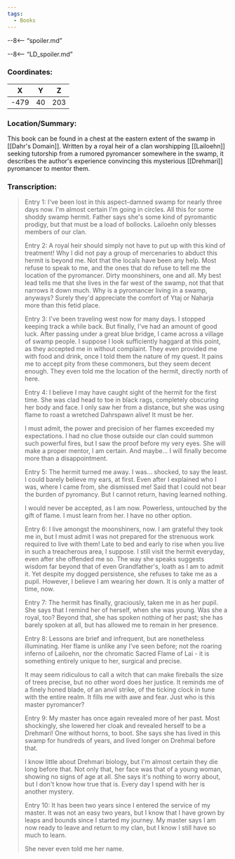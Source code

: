 ```yaml
---
tags:
  - Books
---
```


--8<-- “spoiler.md”

--8<-- “LD_spoiler.md”

### Coordinates:
| **X** | **Y**| **Z** |
|:-----:|:----:|:-----:|
|-479  |40   |203  |

### Location/Summary:
This book can be found in a chest at the eastern extent of the swamp in [[Dahr's Domain]]. Written by a royal heir of a clan worshipping [[Lailoehn]] seeking tutorship from a rumored pyromancer somewhere in the swamp, it describes the author's experience convincing this mysterious [[Drehmari]] pyromancer to mentor them.

### Transcription:
> Entry 1:
> I've been lost in this aspect-damned swamp for nearly three days now. I'm almost certain I'm going in circles. All this for some shoddy swamp hermit. Father says she's some kind of pyromantic prodigy, but that must be a load of bollocks. Lailoehn only blesses members of our clan.
>
> Entry 2:
> A royal heir should simply not have to put up with this kind of treatment! Why I did not pay a group of mercenaries to abduct this hermit is beyond me. Not that the locals have been any help. Most refuse to speak to me, and the ones that do refuse to tell me the location of the pyromancer. Dirty moonshiners, one and all. My best lead tells me that she lives in the far west of the swamp, not that that narrows it down much. Why is a pyromancer living in a swamp, anyways? Surely they'd appreciate the comfort of Ytaj or Naharja more than this fetid place.
>
> Entry 3:
> I've been traveling west now for many days. I stopped keeping track a while back. But finally, I've had an amount of good luck. After passing under a great blue bridge, I came across a village of swamp people. I suppose I look sufficiently haggard at this point, as they accepted me in without complaint. They even provided me with food and drink, once I told them the nature of my quest. It pains me to accept pity from these commoners, but they seem decent enough. They even told me the location of the hermit, directly north of here.
>
> Entry 4:
> I believe I may have caught sight of the hermit for the first time. She was clad head to toe in black rags, completely obscuring her body and face. I only saw her from a distance, but she was using flame to roast a wretched Dahrspawn alive! It must be her.
>
> I must admit, the power and precision of her flames exceeded my expectations. I had no clue those outside our clan could summon such powerful fires, but I saw the proof before my very eyes. She will make a proper mentor, I am certain. And maybe... I will finally become more than a disappointment.
>
> Entry 5:
> The hermit turned me away. I was... shocked, to say the least. I could barely believe my ears, at first. Even after I explained who I was, where I came from, she dismissed me! Said that I could not bear the burden of pyromancy. But I cannot return, having learned nothing.
>
> I would never be accepted, as I am now. Powerless, untouched by the gift of flame. I must learn from her. I have no other option.
>
> Entry 6:
> I live amongst the moonshiners, now. I am grateful they took me in, but I must admit I was not prepared for the strenuous work required to live with them! Late to bed and early to rise when you live in such a treacherous area, I suppose. I still visit the hermit everyday, even after she offended me so. The way she speaks suggests wisdom far beyond that of even Grandfather's, loath as I am to admit it. Yet despite my dogged persistence, she refuses to take me as a pupil. However, I believe I am wearing her down. It is only a matter of time, now.
>
> Entry 7:
> The hermit has finally, graciously, taken me in as her pupil. She says that I remind her of herself, when she was young. Was she a royal, too? Beyond that, she has spoken nothing of her past; she has barely spoken at all, but has allowed me to remain in her presence.
>
> Entry 8:
> Lessons are brief and infrequent, but are nonetheless illuminating. Her flame is unlike any I've seen before; not the roaring inferno of Lailoehn, nor the chromatic Sacred Flame of Lai - it is something entirely unique to her, surgical and precise.
> 
> It may seem ridiculous to call a witch that can make fireballs the size of trees precise, but no other word does her justice. It reminds me of a finely honed blade, of an anvil strike, of the ticking clock in tune with the entire realm. It fills me with awe and fear. Just who is this master pyromancer?
>
> Entry 9:
> My master has once again revealed more of her past. Most shockingly, she lowered her cloak and revealed herself to be a Drehmari! One without horns, to boot. She says she has lived in this swamp for hundreds of years, and lived longer on Drehmal before that.
>
> I know little about Drehmari biology, but I'm almost certain they die long before that. Not only that, her face was that of a young woman, showing no signs of age at all. She says it's nothing to worry about, but I don't know how true that is. Every day I spend with her is another mystery.
>
> Entry 10:
> It has been two years since I entered the service of my master. It was not an easy two years, but I know that I have grown by leaps and bounds since I started my journey. My master says I am now ready to leave and return to my clan, but I know I still have so much to learn.
>
> She never even told me her name.

